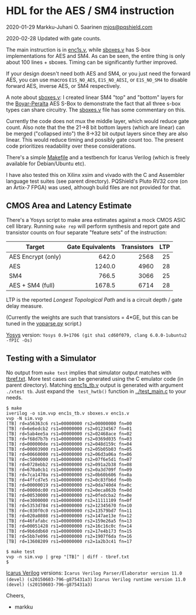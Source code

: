 # HDL for the AES / SM4 instruction

2020-01-29  Markku-Juhani O. Saarinen <mjos@pqshield.com>

2020-02-28  Updated with gate counts.

The main instruction is in [enc1s.v](enc1s.v), while [sboxes.v](sboxes.v)
has S-box implementations for AES and SM4. As can be seen, the entire thing
is only about 100 lines + sboxes. Timing can be significantly further
improved.

If your design doesn't need both AES and SM4, or you just need the forward
AES, you can use macros `E1S_NO_AES`, `E1S_NO_AESI`, or `E1S_NO_SM4` to
disable forward AES, inverse AES, or SM4 respectively.

A note about [sboxes.v](sboxes.v): I created linear SM4 "top" and "bottom"
layers for the [Boyar-Peralta](https://eprint.iacr.org/2011/332.pdf) AES
S-Box to demonstrate the fact that all three s-box types can share circuitry.
The [sboxes.v](sboxes.v) file has some commentary on this.

Currently the code does not mux the middle layer, which would reduce gate
count. Also note that the the 21->8 bit bottom layers (which are linear)
can be merged ("collapsed into") the 8->32 bit output layers since they are
also linear. This would reduce timing and possibly gate count too. The
present code prioritizes readability over these considerations.

There's a simple [Makefile](Makefile) and a testbench for Icarus
Verilog (which is freely available for Debian/Ubuntu etc).

I have also tested this on Xilinx xsim and vivado with the C and Assembler
language test suites (see parent directory). PQShield's Pluto RV32 core
(on an Artix-7 FPGA) was used, although build files are not provided for
that.


##  CMOS Area and Latency Estimate

There's a Yosys script to make area estimates against a mock CMOS ASIC
cell library. Running `make rep` will perform synthesis and report gate
and transistor counts on four separate "feature sets" of the instruction:

| **Target**           | **Gate Equivalents** | **Transistors** | **LTP** |
|----------------------|--------:|-------:|----:|
| AES Encrypt (only)   |  642.0  |  2568  |  25 |
| AES                  | 1240.0  |  4960  |  28 |
| SM4                  |  766.5  |  3066  |  25 |
| AES + SM4 (full)     | 1678.5  |  6714  |  28 |

LTP is the reported *Longest Topological Path* and is a circuit depth /
gate delay measure.

(Currently the weights are such that transistors = 4*GE, but this can be
tuned in the [yoparse.py](yoparse.py) script.)

[Yosys](http://www.clifford.at/yosys/) version:
`Yosys 0.9+1706 (git sha1 cd60f079, clang 6.0.0-1ubuntu2 -fPIC -Os)`


##  Testing with a Simulator

No output from `make test` implies that simulator output matches with
[tbref.txt](tbref.txt). More test cases can be generated using the
C emulator code (in parent directory). Matching [enc1s_tb.v](enc1s_tb.v)
output is generated with argument `./xtest tb`. Just expand the
` test_hwtb()`  function in [../test_main.c](../test_main.c) to your needs.

```console
$ make
iverilog -o sim.vvp enc1s_tb.v sboxes.v enc1s.v
vvp -N sim.vvp
[TB] rd=a56363c6 rs1=00000000 rs2=00000000 fn=00
[TB] rd=6e6edcb2 rs1=00000000 rs2=01234567 fn=01
[TB] rd=5ab4ee5a rs1=00000000 rs2=02468ace fn=02
[TB] rd=f68d7b7b rs1=00000000 rs2=0369d035 fn=03
[TB] rd=000000de rs1=00000000 rs2=048d159c fn=04
[TB] rd=00003900 rs1=00000000 rs2=05b05b03 fn=05
[TB] rd=00660000 rs1=00000000 rs2=06d3a06a fn=06
[TB] rd=c5000000 rs1=00000000 rs2=07f6e5d1 fn=07
[TB] rd=0728ebb2 rs1=00000000 rs2=091a2b38 fn=08
[TB] rd=670a0cb1 rs1=00000000 rs2=0a3d709f fn=09
[TB] rd=7ca1470a rs1=00000000 rs2=0b60b606 fn=0a
[TB] rd=4ffcd7e5 rs1=00000000 rs2=0c83fb6d fn=0b
[TB] rd=00000019 rs1=00000000 rs2=0da740d4 fn=0c
[TB] rd=0000dc00 rs1=00000000 rs2=0eca863b fn=0d
[TB] rd=00530000 rs1=00000000 rs2=0fedcba2 fn=0e
[TB] rd=e3000000 rs1=00000000 rs2=11111109 fn=0f
[TB] rd=5353d784 rs1=00000000 rs2=12345670 fn=10
[TB] rd=c030f0c0 rs1=00000000 rs2=13579bd7 fn=11
[TB] rd=020a0808 rs1=00000000 rs2=147ae13e fn=12
[TB] rd=46fafabc rs1=00000000 rs2=159e26a5 fn=13
[TB] rd=00051428 rs1=00000000 rs2=16c16c0c fn=14
[TB] rd=9b6ddb60 rs1=00000000 rs2=17e4b173 fn=15
[TB] rd=5bb7e096 rs1=00000000 rs2=1907f6da fn=16
[TB] rd=13608209 rs1=00000000 rs2=1a2b3c41 fn=17

$ make test
vvp -n sim.vvp | grep "[TB]" | diff - tbref.txt
$
```

[Icarus Verilog](https://github.com/steveicarus/iverilog) versions:
`Icarus Verilog Parser/Elaborator version 11.0 (devel) (s20150603-796-g875431a3)`
`Icarus Verilog runtime version 11.0 (devel) (s20150603-796-g875431a3)`

Cheers,
- markku

